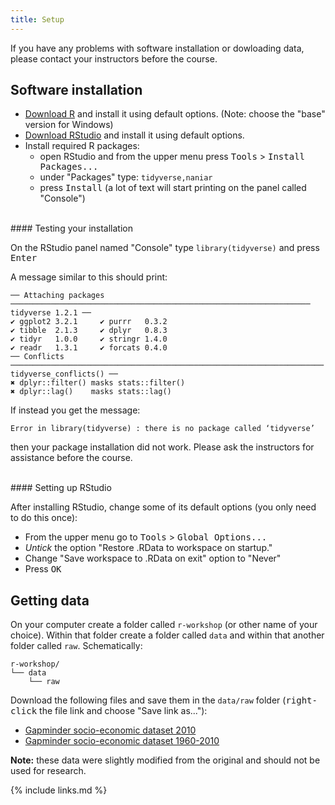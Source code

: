 ```yaml
---
title: Setup
---
```


If you have any problems with software installation or dowloading data, please 
contact your instructors before the course.

## Software installation

- [Download R](https://cran.r-project.org/) and install it using default options. (Note: choose the "base" version for Windows)
- [Download RStudio](https://www.rstudio.com/products/rstudio/download/#download) and install it using default options. 
- Install required R packages: 
  - open RStudio and from the upper menu press <kbd>Tools</kbd> > <kbd>Install Packages...</kbd>
  - under "Packages" type: `tidyverse,naniar`
  - press <kbd>Install</kbd> (a lot of text will start printing on the panel called "Console")

<br>
#### Testing your installation

On the RStudio panel named "Console" type `library(tidyverse)` and press <kbd>Enter</kbd>

A message similar to this should print:

```
── Attaching packages ─────────────────────────────────────────────────────────────────── tidyverse 1.2.1 ──
✔ ggplot2 3.2.1     ✔ purrr   0.3.2
✔ tibble  2.1.3     ✔ dplyr   0.8.3
✔ tidyr   1.0.0     ✔ stringr 1.4.0
✔ readr   1.3.1     ✔ forcats 0.4.0
── Conflicts ────────────────────────────────────────────────────────────────────── tidyverse_conflicts() ──
✖ dplyr::filter() masks stats::filter()
✖ dplyr::lag()    masks stats::lag()
```
<p></p>

If instead you get the message: 

```
Error in library(tidyverse) : there is no package called ‘tidyverse’
```
 
then your package installation did not work. Please ask the instructors for 
assistance before the course. 

<br>
#### Setting up RStudio

After installing RStudio, change some of its default options (you only need to 
do this once): 

- From the upper menu go to <kbd>Tools</kbd> > <kbd>Global Options...</kbd> 
- _Untick_ the option "Restore .RData to workspace on startup."
- Change "Save workspace to .RData on exit" option to "Never"
- Press <kbd>OK</kbd>


## Getting data

On your computer create a folder called `r-workshop` (or other name of your choice).
Within that folder create a folder called `data` and within that another folder called 
`raw`. Schematically:

```
r-workshop/
└── data
    └── raw
```
<p></p>

Download the following files and save them in the `data/raw` folder (<kbd>right-click</kbd> 
the file link and choose "Save link as..."):

- [Gapminder socio-economic dataset 2010](https://github.com/tavareshugo/r-eda-gapminder/raw/gh-pages/_episodes_rmd/data/raw/gapminder2010_socioeconomic.csv)
- [Gapminder socio-economic dataset 1960-2010](https://github.com/tavareshugo/r-eda-gapminder/raw/gh-pages/_episodes_rmd/data/raw/gapminder1960to2010_socioeconomic.csv)


**Note:** these data were slightly modified from the original and should not be 
used for research. 


{% include links.md %}
